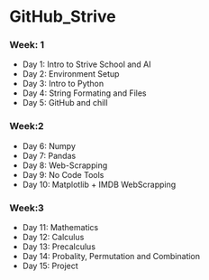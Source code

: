 # GitHub_Strive
### Week: 1
* Day 1: Intro to Strive School and AI
* Day 2: Environment Setup
* Day 3: Intro to Python
* Day 4: String Formating and Files
* Day 5: GitHub and chill

### Week:2
* Day 6: Numpy
* Day 7: Pandas
* Day 8: Web-Scrapping
* Day 9: No Code Tools
* Day 10: Matplotlib + IMDB WebScrapping

### Week:3
* Day 11: Mathematics
* Day 12: Calculus
* Day 13: Precalculus
* Day 14: Probality, Permutation and Combination
* Day 15: Project
